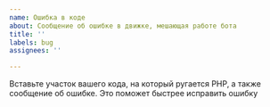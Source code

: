 ```yaml
---
name: Ошибка в коде
about: Сообщение об ошибке в движке, мешающая работе бота
title: ''
labels: bug
assignees: ''

---
```


Вставьте участок вашего кода, на который ругается PHP, а также сообщение об ошибке. Это поможет быстрее исправить ошибку
